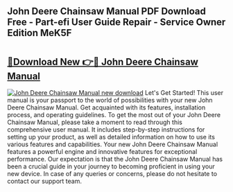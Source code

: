 ## John Deere Chainsaw Manual PDF Download Free - Part-efi User Guide Repair - Service Owner Edition MeK5F

# <h2><a href="http://bc92380.oget.top/?id=John+Deere+Chainsaw+Manual">🔗Download New 👉🔴 John Deere Chainsaw Manual</a></h2>

[![John Deere Chainsaw Manual new download](https://i.imgur.com/5g1atiW.png)](http://bc92380.oget.top/?id=John+Deere+Chainsaw+Manual)
Let's Get Started! This user manual is your passport to the world of possibilities with your new John Deere Chainsaw Manual. Get acquainted with its features, installation process, and operating guidelines. To get the most out of your John Deere Chainsaw Manual, please take a moment to read through this comprehensive user manual. It includes step-by-step instructions for setting up your product, as well as detailed information on how to use its various features and capabilities. Your new John Deere Chainsaw Manual features a powerful engine and innovative features for exceptional performance. Our expectation is that the John Deere Chainsaw Manual has been a crucial guide in your journey to becoming proficient in using your new device. In case of any queries or concerns, please do not hesitate to contact our support team.
